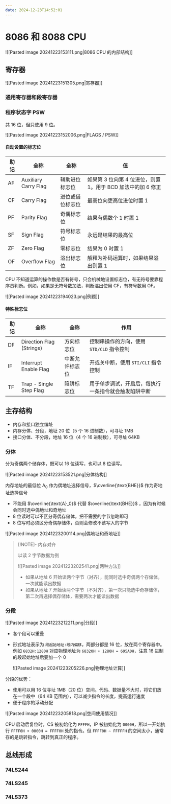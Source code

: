 ```yaml
---
date: 2024-12-23T14:52:01
---
```


# 8086 和 8088 CPU

![[Pasted image 20241223153111.png|8086 CPU 的内部结构]]

## 寄存器

![[Pasted image 20241223151305.png|寄存器]]

### 通用寄存器和段寄存器

### 程序状态字 PSW

共 16 位，但只使用 9 位。

![[Pasted image 20241223152006.png|FLAGS / PSW]]

#### 自动设置的标志位

| 助记  | 全称                   | 全称       | 值                                      |
| --- | -------------------- | -------- | -------------------------------------- |
| AF  | Auxiliary Carry Flag | 辅助进位标志位  | 如果第 3 位向第 4 位进位，则置 1。用于 BCD 加法中的加 6 修正 |
| CF  | Carry Flag           | 进位或借位标志位 | 最高位向更高位进位时置 1                          |
| PF  | Parity Flag          | 奇偶标志位    | 结果有偶数个 1 时置 1                          |
| SF  | Sign Flag            | 符号标志位    | 永远是结果的最高位                              |
| ZF  | Zero Flag            | 零标志位     | 结果为 0 时置 1                             |
| OF  | Overflow Flag        | 溢出标志位    | 解释为补码运算时，如果结果溢出则置 1                    |

CPU 不知道运算的操作数是否有符号，只会机械地设置标志位，有无符号要靠程序员判断。例如，如果是无符号数加法，判断溢出使用 CF，有符号数用 OF。

![[Pasted image 20241223194023.png|例题]]

#### 特殊标志位

| 助记  | 全称                       | 全称      | 作用                         |
| --- | ------------------------ | ------- | -------------------------- |
| DF  | Direction Flag (Strings) | 方向标志位   | 控制串操作的方向，使用 `STD/CLD` 指令控制 |
| IF  | Interrupt Enable Flag    | 中断允许标志位 | 开或关中断，使用 `STI/CLI` 指令控制    |
| TF  | Trap - Single Step Flag  | 陷阱标志位   | 用于单步调试，开启后，每执行一条指令就会触发陷阱中断 |

## 主存结构

- 内存和接口独立编址
- 内存分体、分段，地址 20 位（5 个 16 进制数），可寻址 1MB
- 接口分体、不分段，地址 16 位（4 个 16 进制数），可寻址 64KB

### 分体

分为奇偶两个储存体，既可以 16 位读写，也可以 8 位读写。

![[Pasted image 20241223153521.png|分体结构]]

内存地址的最低位 $\text{A}_0$ 作为偶地址选择信号，$\overline{\text{BHE}}$ 作为奇地址选择信号

- 不能用 $\overline{\text{A}_0}$ 代替 $\overline{\text{BHE}}$ ，因为有时候会同时选中偶地址和奇地址
- 8 位读时可以不区分奇偶存储体，把不需要的字节忽略即可
- 8 位写时必须区分奇偶存储体，否则会修改不该写入的字节

![[Pasted image 20241223200114.png|偶地址和奇地址]]

> [!NOTE]- 内存对齐
>
> 以读 2 字节数据为例
>
> ![[Pasted image 20241223202541.png|两种方法]]
>
> - 如果从地址 6 开始读两个字节（对齐），能同时选中奇偶两个存储体，一次就能读出数据
> - 如果从地址 7 开始读两个字节（不对齐），第一次只能选中奇存储体，第二次再选择偶存储体，需要两次才能读出数据

### 分段

![[Pasted image 20241223212211.png|分段]]

- 各个段可以重叠
- 形式地址表示为 `段起始地址:段内偏移`，两部分都是 16 位，放在两个寄存器中。例如 `6832H:1280H` 对应物理地址为 `68320H + 1280H = 695A0H`，注意 16 进制的段起始地址后要加一个 0

    ![[Pasted image 20241223205226.png|物理地址计算]]

分段的优势：

- 使用可以用 16 位寻址 1MB（20 位）空间。代码、数据量不大时，将它们放在一个段中（64 KB 范围内），可以减少指令的长度，提高运行速度
- 便于程序的浮动分配

![[Pasted image 20241223205818.png|空间使用情况]]

CPU 启动后复位时，CS 被初始化为 `FFFFH`，IP 被初始化为 `0000H`，所以一开始执行 `FFFF0H + 0000H = FFFF0H` 处的指令。但 `FFFF0H ~ FFFFFH` 的空间太小，通常存的是跳转指令，跳转到真正的程序。

## 总线形成

### 74LS244

### 74LS245

### 74LS373
